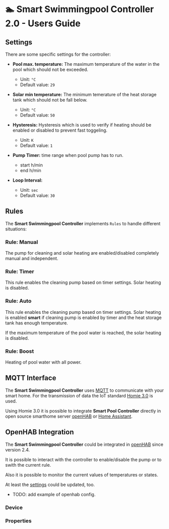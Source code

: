 # 🏊 Smart Swimmingpool Controller 2.0 - Users Guide



## Settings

There are some specific settings for the controller:

- **Pool max. temperature:** The maximum temperature of the water in the pool which should not be exceeded.
  
  - Unit: `°C`
  - Default value: `29`

- **Solar min temperature:** The minimum temerature of the heat storage tank which should not be fall below.

  - Unit: `°C`
  - Default value: `50`

- **Hysteresis:** Hysteresis which is used to verify if heating should be enabled or disabled to prevent fast toggeling.

  - Unit: `K`
  - Default value: `1`

- **Pump Timer:** time range when pool pump has to run.
  - start h/min
  - end h/min

- **Loop Interval:**

  - Unit: `sec`
  - Default value: `30`

## Rules

The **Smart Swimmingpool Controller** implements `Rules` to handle different situations:

### Rule: Manual

The pump for cleaning and solar heating are enabled/disabled completely manual and independent.

### Rule: Timer

This rule enables the cleaning pump based on timer settings. 
Solar heating is disabled.

### Rule: Auto

This rule enables the cleaning pump based on timer settings. 
Solar heating is enabled **smart** if cleaning pump is enabled by timer and the heat storage tank has enough temperature. 

If the maximum temperature of the pool water is reached, the solar heating is disabled.


### Rule: Boost

Heating of pool water with all power.

## MQTT Interface

The **Smart Swimmingpool Controller** uses [MQTT](http://mqtt.org/) to communicate with your smart home. For the transmission of data the IoT standard [Homie 3.0](https://homieiot.github.io) is used.

Using Homie 3.0 it is possible to integrate **Smart Pool Controller** directly in open source smarthome server [openHAB](https://www.openhab.org/) or [Home Assistant](https://www.home-assistant.io/).

## OpenHAB Integration

The **Smart Swimmingpool Controller** could be integrated in [openHAB](https://www.openhab.org) since version 2.4.

It is possible to interact with the controller to enable/disable the pump or to swith the current rule.

Also it is possible to monitor the current values of temperatures or states.

At least the [settings](#settings) could be updated, too. 

- TODO: add example of openhab config.

### Device

### Properties
